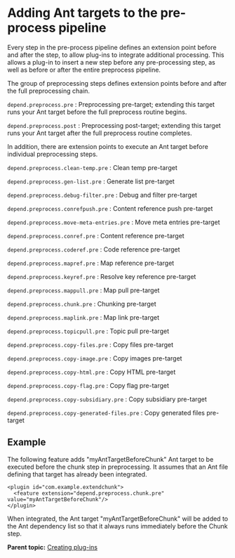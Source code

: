 # Adding Ant targets to the pre-process pipeline

Every step in the pre-process pipeline defines an extension point before and after the step, to allow plug-ins to integrate additional processing. This allows a plug-in to insert a new step before any pre-processing step, as well as before or after the entire preprocess pipeline.

The group of preprocessing steps defines extension points before and after the full preprocessing chain.

 `depend.preprocess.pre`
 :   Preprocessing pre-target; extending this target runs your Ant target before the full preprocess routine begins.

  `depend.preprocess.post`
 :   Preprocessing post-target; extending this target runs your Ant target after the full preprocess routine completes.

 In addition, there are extension points to execute an Ant target before individual preprocessing steps.

 `depend.preprocess.clean-temp.pre`
 :   Clean temp pre-target

  `depend.preprocess.gen-list.pre`
 :   Generate list pre-target

  `depend.preprocess.debug-filter.pre`
 :   Debug and filter pre-target

  `depend.preprocess.conrefpush.pre`
 :   Content reference push pre-target

  `depend.preprocess.move-meta-entries.pre`
 :   Move meta entries pre-target

  `depend.preprocess.conref.pre`
 :   Content reference pre-target

  `depend.preprocess.coderef.pre`
 :   Code reference pre-target

  `depend.preprocess.mapref.pre`
 :   Map reference pre-target

  `depend.preprocess.keyref.pre`
 :   Resolve key reference pre-target

  `depend.preprocess.mappull.pre`
 :   Map pull pre-target

  `depend.preprocess.chunk.pre`
 :   Chunking pre-target

  `depend.preprocess.maplink.pre`
 :   Map link pre-target

  `depend.preprocess.topicpull.pre`
 :   Topic pull pre-target

  `depend.preprocess.copy-files.pre`
 :   Copy files pre-target

  `depend.preprocess.copy-image.pre`
 :   Copy images pre-target

  `depend.preprocess.copy-html.pre`
 :   Copy HTML pre-target

  `depend.preprocess.copy-flag.pre`
 :   Copy flag pre-target

  `depend.preprocess.copy-subsidiary.pre`
 :   Copy subsidiary pre-target

  `depend.preprocess.copy-generated-files.pre`
 :   Copy generated files pre-target

 ## Example

The following feature adds "myAntTargetBeforeChunk" Ant target to be executed before the chunk step in preprocessing. It assumes that an Ant file defining that target has already been integrated.

```
<plugin id="com.example.extendchunk">
  <feature extension="depend.preprocess.chunk.pre" value="myAntTargetBeforeChunk"/>
</plugin>
```

When integrated, the Ant target "myAntTargetBeforeChunk" will be added to the Ant dependency list so that it always runs immediately before the Chunk step.

**Parent topic:** [Creating plug-ins](../dev_ref/plugins-overview.md)

